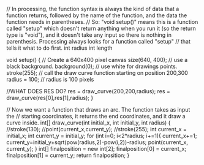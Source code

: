 // In processing, the function syntax is always the kind of data that a function returns, followed by the name of the function, and the data the function needs in parentheses.
// So: "void setup()" means this is a function called "setup" which doesn't return anything when you run it (so the return type is "void"), and it doesn't take any input so there is nothing in parenthesis. Processing always looks for a function called "setup"
// that tells it what to do first.
int radius
int length

void setup() {
  // Create a 640x400 pixel canvas
  size(640, 400);
  // use a black background.
  background(0);
  // use white for drawings points.
  stroke(255);
  // call the draw curve function starting on position 200,300
  radius = 100; // radius is 100 pixels
  
  //WHAT DOES RES DO?
  res = draw_curve(200,200,radius);
  res = draw_curve(res[0],res[1],radius);
}

// Now we want a function that draws an arc. The function takes as input the
// starting coordinates, it returns the end coordinates, and it draw a curve inside.
int[] draw_curve(int initial_x, int initial_y, int radius) {
	//stroke(130);
	//point(current_x,current_y);
	//stroke(255);
        int current_x = initial_x;
        int current_y = initial_y;
        for (int i=0; i<2*radius; i+=1){
                current_x+=1;
                current_y=initial_y+sqrt(pow(radius,2)-pow(i,2))-radius;
                point(current_x, current_y);
        }
        int[] finalposition = new int[2];
        finalposition[0] = current_x;
        finalposition[1] = current_y;
        return finalposition;
}

